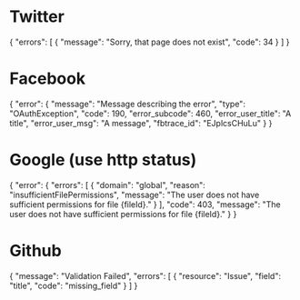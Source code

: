 # Twitter

{
	"errors": [
		{
		"message": "Sorry, that page does not exist",
		"code": 34
		}
	]
}

# Facebook

{
	"error": {
		"message": "Message describing the error",
		"type": "OAuthException",
		"code": 190,
		"error_subcode": 460,
		"error_user_title": "A title",
		"error_user_msg": "A message",
		"fbtrace_id": "EJplcsCHuLu"
	}
}

# Google (use http status)

{
	"error": {
		"errors": [
			{
			"domain": "global",
			"reason": "insufficientFilePermissions",
			"message": "The user does not have sufficient permissions for file {fileId}."
			}
		],
		"code": 403,
		"message": "The user does not have sufficient permissions for file {fileId}."
	}
}

# Github 

{
	"message": "Validation Failed",
	"errors": [
		{
		"resource": "Issue",
		"field": "title",
		"code": "missing_field"
		}
	]
}









